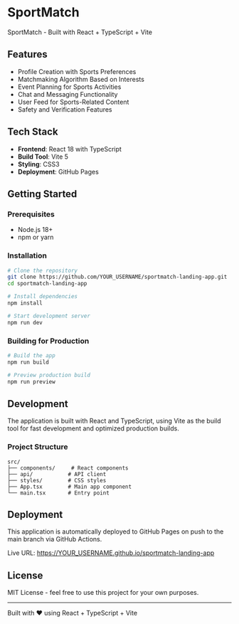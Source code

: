 # SportMatch

SportMatch - Built with React + TypeScript + Vite

## Features

- Profile Creation with Sports Preferences
- Matchmaking Algorithm Based on Interests
- Event Planning for Sports Activities
- Chat and Messaging Functionality
- User Feed for Sports-Related Content
- Safety and Verification Features

## Tech Stack

- **Frontend**: React 18 with TypeScript
- **Build Tool**: Vite 5
- **Styling**: CSS3
- **Deployment**: GitHub Pages

## Getting Started

### Prerequisites

- Node.js 18+ 
- npm or yarn

### Installation

```bash
# Clone the repository
git clone https://github.com/YOUR_USERNAME/sportmatch-landing-app.git
cd sportmatch-landing-app

# Install dependencies
npm install

# Start development server
npm run dev
```

### Building for Production

```bash
# Build the app
npm run build

# Preview production build
npm run preview
```

## Development

The application is built with React and TypeScript, using Vite as the build tool for fast development and optimized production builds.

### Project Structure

```
src/
├── components/     # React components
├── api/           # API client
├── styles/        # CSS styles
├── App.tsx        # Main app component
└── main.tsx       # Entry point
```

## Deployment

This application is automatically deployed to GitHub Pages on push to the main branch via GitHub Actions.

Live URL: https://YOUR_USERNAME.github.io/sportmatch-landing-app

## License

MIT License - feel free to use this project for your own purposes.

---

Built with ❤️ using React + TypeScript + Vite